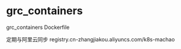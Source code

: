 # grc_containers
grc_containers Dockerfile

定期与阿里云同步 registry.cn-zhangjiakou.aliyuncs.com/k8s-machao
